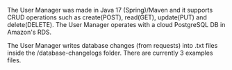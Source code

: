 The User Manager was made in Java 17 (Spring)/Maven and it supports CRUD operations such as create(POST), read(GET), update(PUT) and delete(DELETE). The User Manager operates with a cloud PostgreSQL DB in Amazon's RDS.

The User Manager writes database changes (from requests) into .txt files inside the /database-changelogs folder. There are currently 3 examples files.

